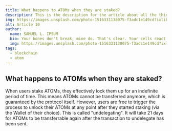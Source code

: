 ```yaml
---
title: What happens to ATOMs when they are staked?
description: This is the description for the article about all the things we know
img: https://images.unsplash.com/photo-1516331138075-f3adc1e149cd?ixlib=rb-1.2.1&ixid=MXwxMjA3fDB8MHxwaG90by1wYWdlfHx8fGVufDB8fHw%3D&auto=format&fit=crop&w=675&q=80
alt: Article 10
author: 
  name: SAMUEL L. IPSUM
  bio: Your bones don't break, mine do. That's clear. Your cells react to bacteria and viruses differently than mine. You don't get sick, I do. That's also clear. But for some reason, you and I react the exact same way to water. We swallow it too fast, we choke. We get some in our lungs, we drown. However unreal it may seem, we are connected, you and I. We're on the same curve, just on opposite ends.
  img: https://images.unsplash.com/photo-1516331138075-f3adc1e149cd?ixlib=rb-1.2.1&ixid=MXwxMjA3fDB8MHxwaG90by1wYWdlfHx8fGVufDB8fHw%3D&auto=format&fit=crop&w=800&q=60
tags: 
  - blockchain
  - atom
---
```

## What happens to ATOMs when they are staked?

When users stake ATOMs, they effectively lock them up for an indefinite period of time. This means ATOMs cannot be transferred anymore, which is guaranteed by the protocol itself. However, users are free to trigger the process to unlock their ATOMs at any point after they started staking (via the Wallet of their choice). This is called "undelegating". It will take 21 days for ATOMs to be transferrable again after the transaction to undelegate has been sent.